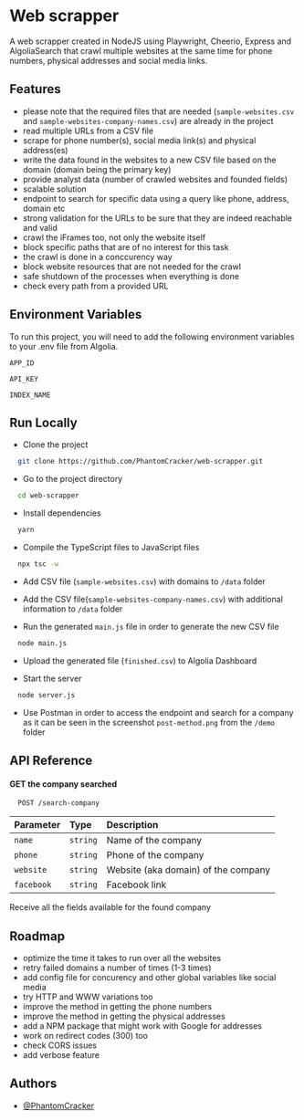 
# Web scrapper 

A web scrapper created in NodeJS using Playwright, Cheerio, Express and AlgoliaSearch that crawl multiple websites at the same time for phone numbers, physical addresses and social media links.




## Features

- please note that the required files that are needed (`sample-websites.csv` and `sample-websites-company-names.csv`) are already in the project
- read multiple URLs from a CSV file
- scrape for phone number(s), social media link(s) and physical address(es)
- write the data found in the websites to a new CSV file based on the domain (domain being the primary key)
- provide analyst data (number of crawled websites and founded fields)
- scalable solution
- endpoint to search for specific data using a query like phone, address, domain etc
- strong validation for the URLs to be sure that they are indeed reachable and valid
- crawl the iFrames too, not only the website itself
- block specific paths that are of no interest for this task
- the crawl is done in a conccurency way
- block website resources that are not needed for the crawl
- safe shutdown of the processes when everything is done
- check every path from a provided URL


## Environment Variables

To run this project, you will need to add the following environment variables to your .env file from Algolia.

`APP_ID`

`API_KEY`

`INDEX_NAME`


## Run Locally

- Clone the project

```bash
  git clone https://github.com/PhantomCracker/web-scrapper.git
```

- Go to the project directory

```bash
  cd web-scrapper
```

- Install dependencies

```bash
  yarn
```

- Compile the TypeScript files to JavaScript files

```bash
  npx tsc -w
```

- Add CSV file (`sample-websites.csv`) with domains to `/data` folder
- Add the CSV file(`sample-websites-company-names.csv`) with additional information to `/data` folder

- Run the generated `main.js` file in order to generate the new CSV file

```bash
  node main.js
```

- Upload the generated file (`finished.csv`) to Algolia Dashboard 

- Start the server

```bash
  node server.js
```

- Use Postman in order to access the endpoint and search for a company as it can be seen in the screenshot `post-method.png` from the `/demo` folder


## API Reference

#### GET the company searched

```http
  POST /search-company
```

| Parameter | Type     | Description                |
| :-------- | :------- | :------------------------- |
| `name` | `string` | Name of the company |
| `phone` | `string` | Phone of the company |
| `website` | `string` | Website (aka domain) of the company |
| `facebook` | `string` | Facebook link |

Receive all the fields available for the found company


## Roadmap

- optimize the time it takes to run over all the websites
- retry failed domains a number of times (1-3 times)
- add config file for concurency and other global variables like social media
- try HTTP and WWW variations too
- improve the method in getting the phone numbers
- improve the method in getting the physical addresses
- add a NPM package that might work with Google for addresses
- work on redirect codes (300) too
- check CORS issues
- add verbose feature
## Authors

- [@PhantomCracker](https://github.com/PhantomCracker)

